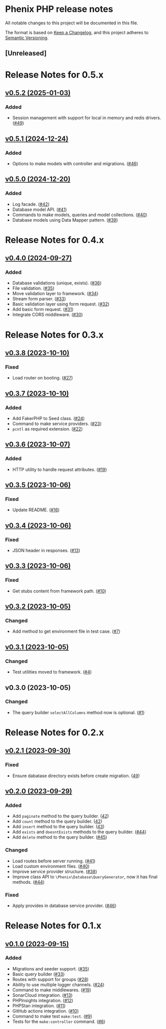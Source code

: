 # Phenix PHP release notes

All notable changes to this project will be documented in this file.

The format is based on [Keep a Changelog](https://keepachangelog.com/en/1.0.0/),
and this project adheres to [Semantic Versioning](https://semver.org/spec/v2.0.0.html).

## [Unreleased]

# Release Notes for 0.5.x

## [v0.5.2 (2025-01-03)](https://github.com/phenixphp/framework/compare/0.5.1...0.5.2)

### Added
- Session management with support for local in memory and redis drivers. ([#49](https://github.com/phenixphp/framework/pull/49))

## [v0.5.1 (2024-12-24)](https://github.com/phenixphp/framework/compare/0.5.0...0.5.1)

### Added
- Options to make models with controller and migrations. ([#46](https://github.com/phenixphp/framework/pull/46))

## [v0.5.0 (2024-12-20)](https://github.com/phenixphp/framework/compare/0.4.0...0.5.0)

### Added
- Log facade. ([#42](https://github.com/phenixphp/framework/pull/42))
- Database model API. ([#41](https://github.com/phenixphp/framework/pull/41))
- Commands to make models, queries and model collections. ([#40](https://github.com/phenixphp/framework/pull/40))
- Database models using Data Mapper pattern. ([#39](https://github.com/phenixphp/framework/pull/39))

# Release Notes for 0.4.x

## [v0.4.0 (2024-09-27)](https://github.com/phenixphp/framework/compare/0.3.8...0.4.0)

### Added
- Database validations (unique, exists). ([#36](https://github.com/phenixphp/framework/pull/36))
- File validation. ([#35](https://github.com/phenixphp/framework/pull/35))
- Move validation layer to framework. ([#34](https://github.com/phenixphp/framework/pull/34))
- Stream form parser. ([#33](https://github.com/phenixphp/framework/pull/33))
- Basic validation layer using form request. ([#32](https://github.com/phenixphp/framework/pull/32))
- Add basic form request. ([#31](https://github.com/phenixphp/framework/pull/31))
- Integrate CORS middleware. ([#30](https://github.com/phenixphp/framework/pull/30))

# Release Notes for 0.3.x

## [v0.3.8 (2023-10-10)](https://github.com/phenixphp/framework/compare/0.3.7...0.3.8)

### Fixed
- Load router on booting. ([#27](https://github.com/phenixphp/framework/pull/27))

## [v0.3.7 (2023-10-10)](https://github.com/phenixphp/framework/compare/0.3.6...0.3.7)

### Added
- Add FakerPHP to Seed class. ([#24](https://github.com/phenixphp/framework/pull/24))
- Command to make service providers. ([#23](https://github.com/phenixphp/framework/pull/23))
- `pcntl` as required extension. ([#22](https://github.com/phenixphp/framework/pull/22))

## [v0.3.6 (2023-10-07)](https://github.com/phenixphp/framework/compare/0.3.5...0.3.6)

### Added
- HTTP utility to handle request attributes. ([#19](https://github.com/phenixphp/framework/pull/19))

## [v0.3.5 (2023-10-06)](https://github.com/phenixphp/framework/compare/0.3.4...0.3.5)

### Fixed
- Update README. ([#16](https://github.com/phenixphp/framework/pull/16))

## [v0.3.4 (2023-10-06)](https://github.com/phenixphp/framework/compare/0.3.3...0.3.4)

### Fixed
- JSON header in responses. ([#13](https://github.com/phenixphp/framework/pull/13))

## [v0.3.3 (2023-10-06)](https://github.com/phenixphp/framework/compare/0.3.2...0.3.3)

### Fixed
- Get stubs content from framework path. ([#10](https://github.com/phenixphp/framework/pull/10))

## [v0.3.2 (2023-10-05)](https://github.com/phenixphp/framework/compare/0.3.1...0.3.2)

### Changed
- Add method to get environment file in test case. ([#7](https://github.com/phenixphp/framework/pull/7))

## [v0.3.1 (2023-10-05)](https://github.com/phenixphp/framework/compare/0.3.0...0.3.1)

### Changed
- Test utilities moved to framework. ([#4](https://github.com/phenixphp/framework/pull/4))

## v0.3.0 (2023-10-05)

### Changed
- The query builder `selectAllColumns` method now is optional. ([#1](https://github.com/phenixphp/framework/pull/1))

# Release Notes for 0.2.x

## [v0.2.1 (2023-09-30)](https://github.com/phenixphp/phenix/compare/0.2.0...0.2.1)

### Fixed
- Ensure dabatase directory exists before create migration. ([49](https://github.com/phenixphp/phenix/pull/49))

## [v0.2.0 (2023-09-29)](https://github.com/phenixphp/phenix/compare/0.1.0...0.2.0)

### Added
- Add `paginate` method to the query builder. ([42](https://github.com/phenixphp/phenix/pull/42))
- Add `count` method to the query builder. ([42](https://github.com/phenixphp/phenix/pull/42))
- Add `insert` method to the query builder. ([43](https://github.com/phenixphp/phenix/pull/43))
- Add `exists` and `doesntExists` methods to the query builder. ([#44](https://github.com/phenixphp/phenix/pull/44))
- Add `delete` method to the query builder. ([#45](https://github.com/phenixphp/phenix/pull/45))

### Changed
- Load routes before server running. ([#41](https://github.com/phenixphp/phenix/pull/41))
- Load custom environment files. ([#40](https://github.com/phenixphp/phenix/pull/40))
- Improve service provider structure. ([#38](https://github.com/phenixphp/phenix/pull/38))
- Improve class API to `\Phenix\Database\QueryGenerator`, now it has final methods. ([#44](https://github.com/phenixphp/phenix/pull/44))

### Fixed
- Apply provides in database service provider. ([#46](https://github.com/phenixphp/phenix/pull/46))

# Release Notes for 0.1.x

## [v0.1.0 (2023-09-15)](https://github.com/phenixphp/phenix/compare/0.0.1-alpha.1...0.1.0)

### Added
- Migrations and seeder support. ([#35](https://github.com/phenixphp/phenix/pull/35))
- Basic query builder ([#33](https://github.com/phenixphp/phenix/pull/33))
- Routes with support for groups ([#28](https://github.com/phenixphp/phenix/pull/28))
- Ability to use multiple logger channels. ([#24](https://github.com/phenixphp/phenix/pull/24))
- Command to make middlewares. ([#19](https://github.com/phenixphp/phenix/pull/19))
- SonarCloud integration. ([#13](https://github.com/phenixphp/phenix/pull/13))
- PHPInsights integration. ([#12](https://github.com/phenixphp/phenix/pull/12))
- PHPStan integration. ([#11](https://github.com/phenixphp/phenix/pull/11))
- GitHub actions integration. ([#10](https://github.com/phenixphp/phenix/pull/10))
- Command to make test `make:test`. ([#9](https://github.com/phenixphp/phenix/pull/9))
- Tests for the `make:controller` command. ([#6](https://github.com/phenixphp/phenix/pull/6))
